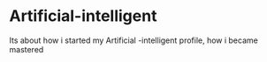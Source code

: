 # Artificial-intelligent
Its about how i started my Artificial -intelligent profile, how i became mastered
